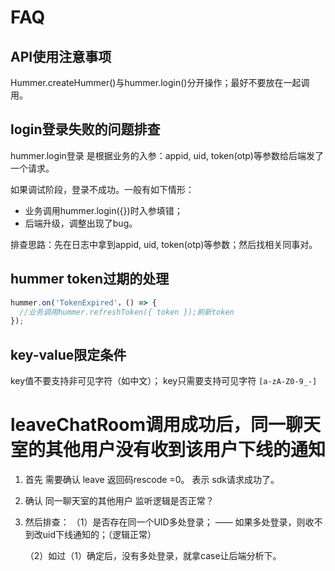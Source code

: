 # FAQ

## API使用注意事项

Hummer.createHummer()与hummer.login()分开操作；最好不要放在一起调用。

## login登录失败的问题排查
hummer.login登录 是根据业务的入参：appid, uid, token(otp)等参数给后端发了一个请求。

如果调试阶段，登录不成功。一般有如下情形：
* 业务调用hummer.login({})时入参填错；
* 后端升级，调整出现了bug。

排查思路：先在日志中拿到appid, uid, token(otp)等参数；然后找相关同事对。

## hummer token过期的处理

```javascript
hummer.on('TokenExpired'，() => {
  //业务调用hummer.refreshToken({ token });刷新token
});
```

## key-value限定条件
key值不要支持非可见字符（如中文）； key只需要支持可见字符
`[a-zA-Z0-9_-]`

# leaveChatRoom调用成功后，同一聊天室的其他用户没有收到该用户下线的通知

1. 首先 需要确认 leave 返回码rescode =0。 表示 sdk请求成功了。 

1.  确认 同一聊天室的其他用户 监听逻辑是否正常？

1. 然后排查：
    （1）是否存在同一个UID多处登录；
        —— 如果多处登录，则收不到改uid下线通知的；（逻辑正常）

    （2）如过（1）确定后，没有多处登录，就拿case让后端分析下。
